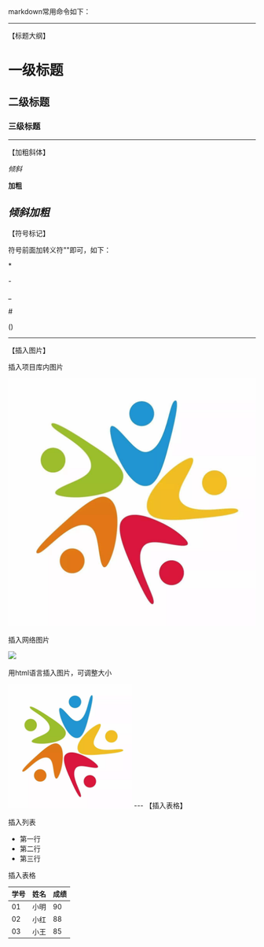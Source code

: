 markdown常用命令如下：
***
【标题大纲】

# 一级标题
## 二级标题
### 三级标题
---
【加粗斜体】

*倾斜*

**加粗**

***倾斜加粗***
---
【符号标记】

符号前面加转义符"\"即可，如下：

\*

\-

\_

\#

\()

---

【插入图片】

插入项目库内图片

![](/timg5.png)

插入网络图片

![](http://img0.iplant.cn/image61/b/1633320.jpg)

用html语言插入图片，可调整大小

<img src="https://github.com/Eksi123/Codebase/blob/main/timg5.png" width="50%">
---
【插入表格】

插入列表

- 第一行
- 第二行
- 第三行

插入表格

学号|姓名|成绩
-|-|-
01|小明|90
02|小红|88
03|小王|85

